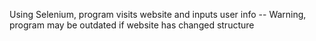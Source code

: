 Using Selenium, program visits website and inputs user info
-- Warning, program may be outdated if website has changed structure
